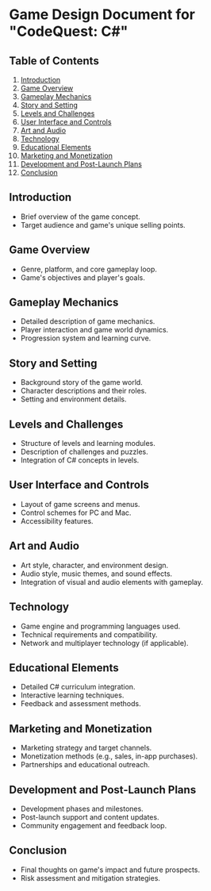 # Game Design Document for "CodeQuest: C#"

## Table of Contents
1. [Introduction](#introduction)
2. [Game Overview](#game-overview)
3. [Gameplay Mechanics](#gameplay-mechanics)
4. [Story and Setting](#story-and-setting)
5. [Levels and Challenges](#levels-and-challenges)
6. [User Interface and Controls](#user-interface-and-controls)
7. [Art and Audio](#art-and-audio)
8. [Technology](#technology)
9. [Educational Elements](#educational-elements)
10. [Marketing and Monetization](#marketing-and-monetization)
11. [Development and Post-Launch Plans](#development-and-post-launch-plans)
12. [Conclusion](#conclusion)

## Introduction
* Brief overview of the game concept.
* Target audience and game's unique selling points.

## Game Overview
* Genre, platform, and core gameplay loop.
* Game's objectives and player's goals.

## Gameplay Mechanics
* Detailed description of game mechanics.
* Player interaction and game world dynamics.
* Progression system and learning curve.

## Story and Setting
* Background story of the game world.
* Character descriptions and their roles.
* Setting and environment details.

## Levels and Challenges
* Structure of levels and learning modules.
* Description of challenges and puzzles.
* Integration of C# concepts in levels.

## User Interface and Controls
* Layout of game screens and menus.
* Control schemes for PC and Mac.
* Accessibility features.

## Art and Audio
* Art style, character, and environment design.
* Audio style, music themes, and sound effects.
* Integration of visual and audio elements with gameplay.

## Technology
* Game engine and programming languages used.
* Technical requirements and compatibility.
* Network and multiplayer technology (if applicable).

## Educational Elements
* Detailed C# curriculum integration.
* Interactive learning techniques.
* Feedback and assessment methods.

## Marketing and Monetization
* Marketing strategy and target channels.
* Monetization methods (e.g., sales, in-app purchases).
* Partnerships and educational outreach.

## Development and Post-Launch Plans
* Development phases and milestones.
* Post-launch support and content updates.
* Community engagement and feedback loop.

## Conclusion
* Final thoughts on game's impact and future prospects.
* Risk assessment and mitigation strategies.
